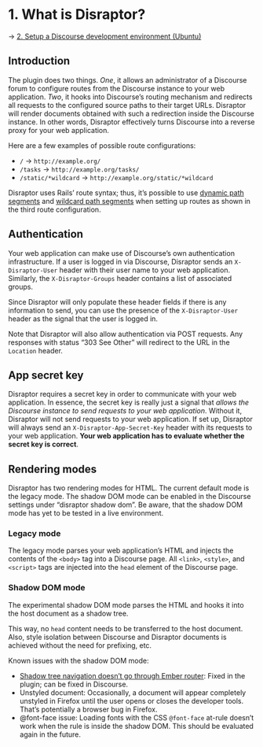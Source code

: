 # 1. What is Disraptor?
&rarr; [2. Setup a Discourse development environment (Ubuntu)](docs/setup-a-discourse-development-environment-ubuntu.md)
## Introduction

The plugin does two things. *One*, it allows an administrator of a Discourse forum to configure routes from the Discourse instance to your web application. *Two*, it hooks into Discourse’s routing mechanism and redirects all requests to the configured source paths to their target URLs. Disraptor will render documents obtained with such a redirection inside the Discourse instance. In other words, Disraptor effectively turns Discourse into a reverse proxy for your web application.

Here are a few examples of possible route configurations:

- `/` → `http://example.org/`
- `/tasks` → `http://example.org/tasks/`
- `/static/*wildcard` → `http://example.org/static/*wildcard`

Disraptor uses Rails’ route syntax; thus, it’s possible to use [dynamic path segments](https://guides.rubyonrails.org/routing.html#dynamic-segments) and [wildcard path segments](https://guides.rubyonrails.org/routing.html#route-globbing-and-wildcard-segments) when setting up routes as shown in the third route configuration.



## Authentication

Your web application can make use of Discourse’s own authentication infrastructure. If a user is logged in via Discourse, Disraptor sends an `X-Disraptor-User` header with their user name to your web application. Similarly, the `X-Disraptor-Groups` header contains a list of associated groups.

Since Disraptor will only populate these header fields if there is any information to send, you can use the presence of the `X-Disraptor-User` header as the signal that the user is logged in.

Note that Disraptor will also allow authentication via POST requests. Any responses with status “303 See Other” will redirect to the URL in the `Location` header.



## App secret key

Disraptor requires a secret key in order to communicate with your web application. In essence, the secret key is really just a signal that *allows the Discourse instance to send requests to your web application*. Without it, Disraptor will not send requests to your web application. If set up, Disraptor will always send an `X-Disraptor-App-Secret-Key` header with its requests to your web application. **Your web application has to evaluate whether the secret key is correct**.



## Rendering modes

Disraptor has two rendering modes for HTML. The current default mode is the legacy mode. The shadow DOM mode can be enabled in the Discourse settings under “disraptor shadow dom”. Be aware, that the shadow DOM mode has yet to be tested in a live environment.

### Legacy mode

The legacy mode parses your web application’s HTML and injects the contents of the `<body>` tag into a Discourse page. All `<link>`, `<style>`, and `<script>` tags are injected into the `head` element of the Discourse page.

### Shadow DOM mode

The experimental shadow DOM mode parses the HTML and hooks it into the host document as a shadow tree.

This way, no `head` content needs to be transferred to the host document. Also, style isolation between Discourse and Disraptor documents is achieved without the need for prefixing, etc.

Known issues with the shadow DOM mode:

- [Shadow tree navigation doesn’t go through Ember router](https://meta.discourse.org/t/shadow-tree-navigation-doesn-t-go-through-ember-router/103712): Fixed in the plugin; can be fixed in Discourse.
- Unstyled document: Occasionally, a document will appear completely unstyled in Firefox until the user opens or closes the developer tools. That’s potentially a browser bug in Firefox.
- @font-face issue: Loading fonts with the CSS `@font-face` at-rule doesn’t work when the rule is inside the shadow DOM. This should be evaluated again in the future.
